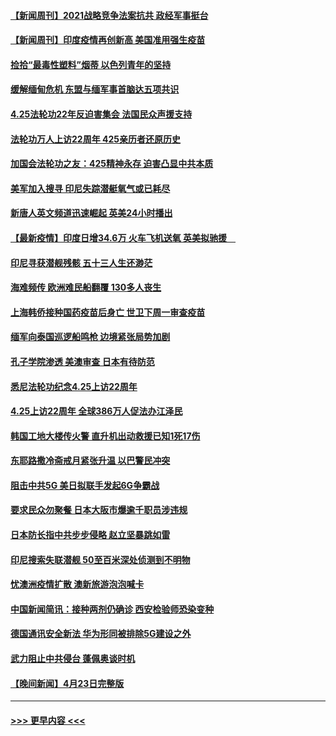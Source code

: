 #### [【新闻周刊】2021战略竞争法案抗共 政经军事挺台](../pages/prog202/a103103755.md?t=04250701) 
#### [【新闻周刊】印度疫情再创新高 美国准用强生疫苗](../pages/prog202/a103103740.md?t=04250701) 
#### [捡拾“最毒性塑料”烟蒂 以色列青年的坚持](../pages/prog202/a103103744.md?t=04250701) 
#### [缓解缅甸危机 东盟与缅军事首脑达五项共识](../pages/prog202/a103103749.md?t=04250701) 
#### [4.25法轮功22年反迫害集会 法国民众声援支持](../pages/prog202/a103103752.md?t=04250701) 
#### [法轮功万人上访22周年 425亲历者还原历史](../pages/prog202/a103103695.md?t=04250701) 
#### [加国会法轮功之友：425精神永存 迫害凸显中共本质](../pages/prog202/a103103714.md?t=04250701) 
#### [美军加入搜寻 印尼失踪潜艇氧气或已耗尽](../pages/prog202/a103103007.md?t=04250701) 
#### [新唐人英文频道迅速崛起 英美24小时播出](../pages/prog202/a103103658.md?t=04250701) 
#### [【最新疫情】印度日增34.6万 火车飞机送氧 英美拟驰援　](../pages/prog202/a103103608.md?t=04250701) 
#### [印尼寻获潜舰残骸 五十三人生还渺茫](../pages/prog202/a103103600.md?t=04250701) 
#### [海难频传 欧洲难民船翻覆 130多人丧生](../pages/prog202/a103103066.md?t=04250701) 
#### [上海韩侨接种国药疫苗后身亡 世卫下周一审查疫苗](../pages/prog202/a103103524.md?t=04250701) 
#### [缅军向泰国巡逻船鸣枪 边境紧张局势加剧](../pages/prog202/a103103474.md?t=04250701) 
#### [孔子学院渗透 美澳审查 日本有待防范](../pages/prog202/a103103481.md?t=04250701) 
#### [悉尼法轮功纪念4.25上访22周年](../pages/prog202/a103103478.md?t=04250701) 
#### [4.25上访22周年 全球386万人促法办江泽民](../pages/prog202/a103103422.md?t=04250701) 
#### [韩国工地大楼传火警 直升机出动救援已知1死17伤](../pages/prog202/a103103388.md?t=04250701) 
#### [东耶路撒冷斋戒月紧张升温 以巴警民冲突](../pages/prog202/a103103374.md?t=04250701) 
#### [阻击中共5G 美日拟联手发起6G争霸战](../pages/prog202/a103103306.md?t=04250701) 
#### [要求民众勿聚餐 日本大阪市爆逾千职员涉违规](../pages/prog202/a103103292.md?t=04250701) 
#### [日本防长指中共步步侵略 赵立坚暴跳如雷](../pages/prog202/a103103268.md?t=04250701) 
#### [印尼搜索失联潜舰 50至百米深处侦测到不明物](../pages/prog202/a103103235.md?t=04250701) 
#### [忧澳洲疫情扩散 澳新旅游泡泡喊卡](../pages/prog202/a103103208.md?t=04250701) 
#### [中国新闻简讯：接种两剂仍确诊 西安检验师恐染变种](../pages/prog202/a103102120.md?t=04250701) 
#### [德国通讯安全新法 华为形同被排除5G建设之外](../pages/prog202/a103103197.md?t=04250701) 
#### [武力阻止中共侵台 蓬佩奥谈时机](../pages/prog202/a103102532.md?t=04250701) 
#### [【晚间新闻】4月23日完整版](../pages/prog202/a103103135.md?t=04250701) 

----
#### [ >>> 更早内容 <<< ](../indexes/prog202-earlier.md)
